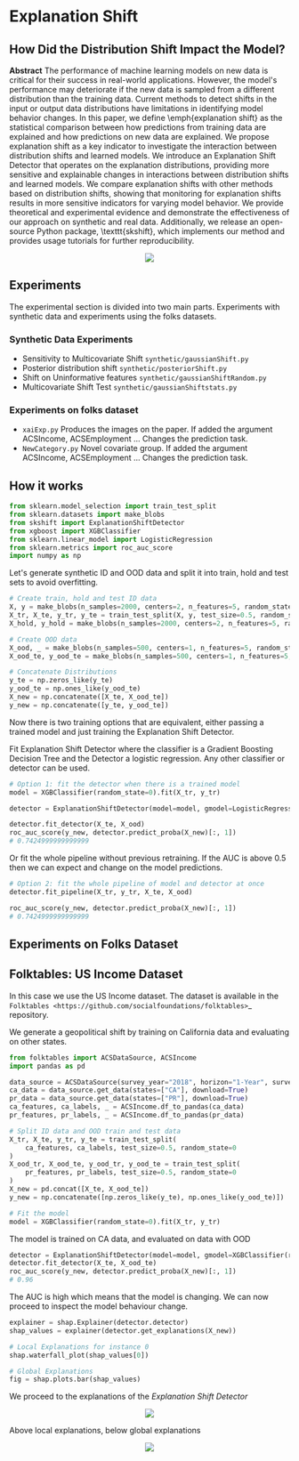 # Explanation Shift
## How Did the Distribution Shift Impact the Model?
**Abstract**
The performance of machine learning models on new data is critical for their success in real-world applications. However, the model's performance may deteriorate if the new data is sampled from a different distribution than the training data. Current methods to detect shifts in the input or output data distributions have limitations in identifying model behavior changes. In this paper, we define \emph{explanation shift} as the statistical comparison between how predictions from training data are explained and how predictions on new data are explained. We propose explanation shift as a key indicator to investigate the interaction between distribution shifts and learned models.  We introduce an Explanation Shift Detector that operates on the explanation distributions, providing more sensitive and explainable changes in interactions between distribution shifts and learned models. We compare explanation shifts with other methods based on distribution shifts, showing that monitoring for explanation shifts results in more sensitive indicators for varying model behavior. We provide theoretical and experimental evidence and demonstrate the effectiveness of our approach on synthetic and real data. Additionally, we release an open-source Python package, \texttt{skshift}, which implements our method and provides usage tutorials for further reproducibility.
<p align="center">
  <img src="images/ExpShift.drawio.png" />
</p>


## Experiments
The experimental section is divided into two main parts. Experiments with synthetic data and experiments using the folks datasets.

### Synthetic Data Experiments

- Sensitivity to Multicovariate Shift `synthetic/gaussianShift.py`
- Posterior distribution shift `synthetic/posteriorShift.py`
- Shift on Uninformative features `synthetic/gaussianShiftRandom.py`
- Multicovariate Shift Test  `synthetic/gaussianShiftstats.py`


### Experiments on folks dataset
- `xaiExp.py` Produces the images on the paper. If added the argument ACSIncome, ACSEmployment ... Changes the prediction task.
- `NewCategory.py` Novel covariate group. If added the argument ACSIncome, ACSEmployment ... Changes the prediction task.

## How it works


```python
from sklearn.model_selection import train_test_split
from sklearn.datasets import make_blobs
from skshift import ExplanationShiftDetector
from xgboost import XGBClassifier
from sklearn.linear_model import LogisticRegression
from sklearn.metrics import roc_auc_score
import numpy as np
```


Let's generate synthetic ID and OOD data and split it into train, hold and test sets to avoid overfitting.

```python
# Create train, hold and test ID data
X, y = make_blobs(n_samples=2000, centers=2, n_features=5, random_state=0)
X_tr, X_te, y_tr, y_te = train_test_split(X, y, test_size=0.5, random_state=0)
X_hold, y_hold = make_blobs(n_samples=2000, centers=2, n_features=5, random_state=0)

# Create OOD data
X_ood, _ = make_blobs(n_samples=500, centers=1, n_features=5, random_state=0)
X_ood_te, y_ood_te = make_blobs(n_samples=500, centers=1, n_features=5, random_state=1)

# Concatenate Distributions
y_te = np.zeros_like(y_te)
y_ood_te = np.ones_like(y_ood_te)
X_new = np.concatenate([X_te, X_ood_te])
y_new = np.concatenate([y_te, y_ood_te])
```

Now there is two training options that are equivalent, 
either passing a trained model and just training the Explanation Shift Detector.

Fit Explanation Shift Detector where the classifier is a Gradient Boosting Decision Tree and the Detector a logistic regression. Any other classifier or detector can be used.

```python
# Option 1: fit the detector when there is a trained model
model = XGBClassifier(random_state=0).fit(X_tr, y_tr)

detector = ExplanationShiftDetector(model=model, gmodel=LogisticRegression())

detector.fit_detector(X_te, X_ood)
roc_auc_score(y_new, detector.predict_proba(X_new)[:, 1])
# 0.7424999999999999
```

Or fit the whole pipeline without previous retraining.
If the AUC is above 0.5 then we can expect and change on the model predictions.
```python
# Option 2: fit the whole pipeline of model and detector at once
detector.fit_pipeline(X_tr, y_tr, X_te, X_ood)

roc_auc_score(y_new, detector.predict_proba(X_new)[:, 1])
# 0.7424999999999999
```
## Experiments on Folks Dataset
Folktables: US Income Dataset
------------------------------------

In this case we use the US Income dataset. 
The dataset is available in the `Folktables <https://github.com/socialfoundations/folktables>`_ repository.

We generate a geopolitical shift by training on California data and evaluating on other states.

```python
from folktables import ACSDataSource, ACSIncome
import pandas as pd

data_source = ACSDataSource(survey_year="2018", horizon="1-Year", survey="person")
ca_data = data_source.get_data(states=["CA"], download=True)
pr_data = data_source.get_data(states=["PR"], download=True)
ca_features, ca_labels, _ = ACSIncome.df_to_pandas(ca_data)
pr_features, pr_labels, _ = ACSIncome.df_to_pandas(pr_data)

# Split ID data and OOD train and test data
X_tr, X_te, y_tr, y_te = train_test_split(
    ca_features, ca_labels, test_size=0.5, random_state=0
)
X_ood_tr, X_ood_te, y_ood_tr, y_ood_te = train_test_split(
    pr_features, pr_labels, test_size=0.5, random_state=0
)
X_new = pd.concat([X_te, X_ood_te])
y_new = np.concatenate([np.zeros_like(y_te), np.ones_like(y_ood_te)])

# Fit the model
model = XGBClassifier(random_state=0).fit(X_tr, y_tr)
```

The model is trained on CA data, and evaluated on data with OOD

```python
detector = ExplanationShiftDetector(model=model, gmodel=XGBClassifier(random_state=0))
detector.fit_detector(X_te, X_ood_te)
roc_auc_score(y_new, detector.predict_proba(X_new)[:, 1])
# 0.96
```
The AUC is high which means that the model is changing. We can now proceed to inspect the model behaviour change.

```python
explainer = shap.Explainer(detector.detector)
shap_values = explainer(detector.get_explanations(X_new))

# Local Explanations for instance 0
shap.waterfall_plot(shap_values[0])

# Global Explanations
fig = shap.plots.bar(shap_values)
```

We proceed to the explanations of the *Explanation Shift Detector*

<p align="center">
  <img src="images/folksShapLocal.png" />
</p>

Above local explanations, below global explanations

<p align="center">
  <img src="images/folkstShapGlobal.png" />
</p>

